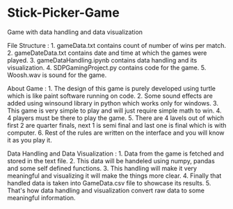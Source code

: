 # Stick-Picker-Game
Game with data handling and data visualization


File Structure :
	1. gameData.txt contains count of number of wins per match.
	2. gameDateData.txt contains date and time at which the games were played.
	3. gameDataHandling.ipynb contains data handling and its visualization.
	4. SDPGamingProject.py contains code for the game.
	5. Woosh.wav is sound for the game.


About Game :
	1. The design of this game is purely developed using turtle which is like paint software running on code.
	2. Some sound effects are added using winsound library in python which works only for windows.
	3. This game is very simple to play and will just require simple math to win.
	4. 4 players must be there to play the game.
	5. There are 4 lavels out of which first 2 are quarter finals, next 1 is semi final and last one is final which is with computer.
	6. Rest of the rules are written on the interface and you will know it as you play it.


Data Handling and Data Visualization : 
	1. Data from the game is fetched and stored in the text file.
	2. This data will be handeled using numpy, pandas and some self defined functions.
	3. This handling will make it very meaningful and visualizing it will make the things more clear.
	4. Finally that handled data is taken into GameData.csv file to showcase its results.
	5. That's how data handling and visualization convert raw data to some meaningful information.
